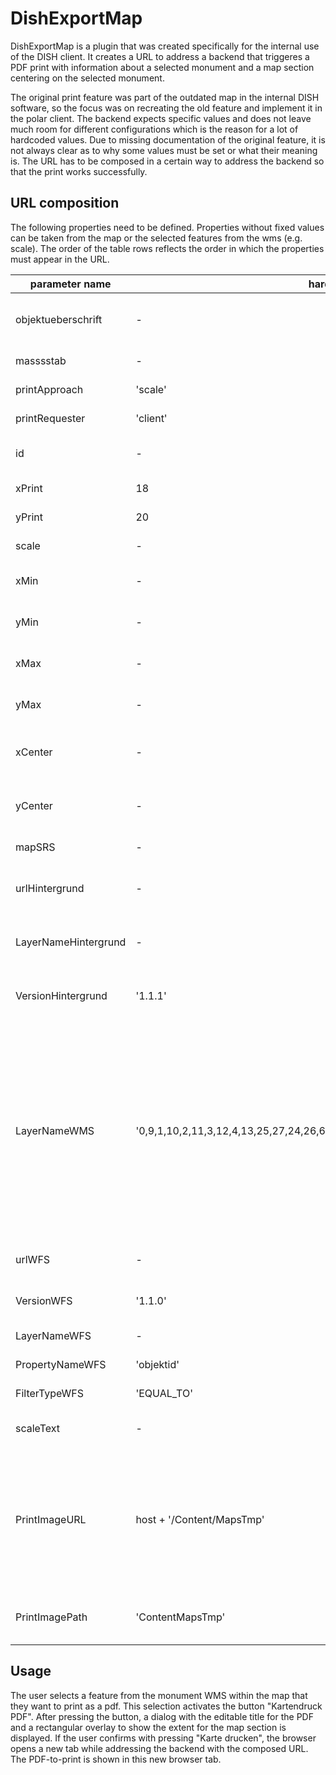 # DishExportMap

DishExportMap is a plugin that was created specifically for the internal use of the DISH client. It creates a URL to address a backend that triggeres a PDF print with information about a selected monument and a map section centering on the selected monument.

The original print feature was part of the outdated map in the internal DISH software, so the focus was on recreating the old feature and implement it in the polar client. The backend expects specific values and does not leave much room for different configurations which is the reason for a lot of hardcoded values. Due to missing documentation of the original feature, it is not always clear as to why some values must be set or what their meaning is. The URL has to be composed in a certain way to address the backend so that the print works successfully. 

## URL composition

The following properties need to be defined. Properties without fixed values can be taken from the map or the selected features from the wms (e.g. scale). The order of the table rows reflects the order in which the properties must appear in the URL.

| parameter name | hardcoded value | description |
| - | - | - |
| objektueberschrift | - | Title consisting of properties of the selected monument. |
| masssstab | - | Current scale of the map. |
| printApproach | 'scale' | No description available. |
| printRequester | 'client' | No description available. |
| id | - | Objectid of the selected monument. |
| xPrint | 18 | No description available. |
| yPrint | 20 | No description available. |
| scale | - | Current scale of the map. |
| xMin | - | Minimum x-value of the bounding box. |
| yMin | - | Minimum y-value of the bounding box. |
| xMax | - | Maximum x-value of the bounding box. |
| yMax | - | Maximum y-value of the bounding box. |
| xCenter | - | X-coordinate of the center for the map section. |
| yCenter | - | y-coordinate of the center for the map section. |
| mapSRS | - | EPSG for the map. |
| urlHintergrund | - | URL of the selected background layer. |
| LayerNameHintergrund | - | Name of the selected background layer. |
| VersionHintergrund | '1.1.1' | Version for background service ⚠️ Do not change. |
| LayerNameWMS | '0,9,1,10,2,11,3,12,4,13,25,27,24,26,6,15,19,30,20,31,21,32,22,33,23,34,29,36,28,35' | Layers from the wms to print. Since they differ from the monument configuration, they are hardcoded and taken from the configuration of the original application to recreate the right look for the map section. | 
| urlWFS | - | URL of the monument wfs. |
| VersionWFS | '1.1.0' |  Version for wfs ⚠️ Do not change. |
| LayerNameWFS | - | Layer for the wfs |
| PropertyNameWFS | 'objektid' | No description available. |
| FilterTypeWFS | 'EQUAL_TO' | No description available. |
| scaleText | - | The scale with unit, e.g. 1000 m. |
| PrintImageURL | host + '/Content/MapsTmp' | Propably the URL to the created map section. The host is set in the configuration of DishMapExport within the `createMap` call. |
| PrintImagePath | 'ContentMapsTmp' |  Propably the relative path to the created map section. |

## Usage

The user selects a feature from the monument WMS within the map that they want to print as a pdf. This selection activates the button "Kartendruck PDF". After pressing the button, a dialog with the editable title for the PDF and a rectangular overlay to show the extent for the map section is displayed. If the user confirms with pressing "Karte drucken", the browser opens a new tab while addressing the backend with the composed URL. The PDF-to-print is shown in this new browser tab.